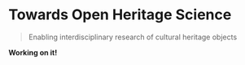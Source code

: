 # Towards Open Heritage Science 
> Enabling interdisciplinary research of cultural heritage objects 


**Working on it!**

